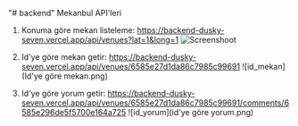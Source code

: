 "# backend" 
Mekanbul API'leri

1. Konuma göre mekan listeleme: https://backend-dusky-seven.vercel.app/api/venues?lat=1&long=1
![Screenshoot](Konuma_göre_mekan.png)

2. Id'ye göre mekan getir: https://backend-dusky-seven.vercel.app/api/venues/6585e27d1da86c7985c99691
![id_mekan](Id'ye göre mekan.png)

3. Id'ye göre yorum getir: https://backend-dusky-seven.vercel.app/api/venues/6585e27d1da86c7985c99691/comments/6585e296de5f5700e164a725
![id_yorum](id'ye göre yorum.png)
